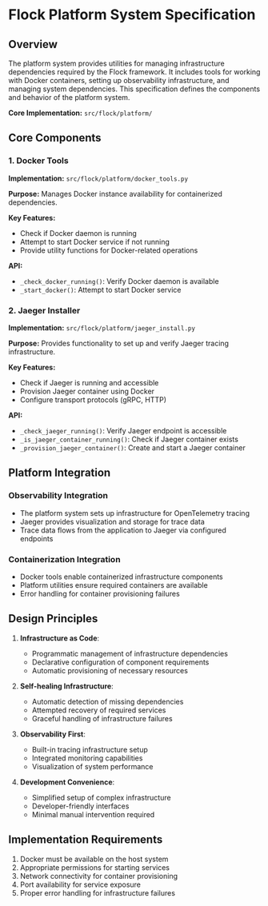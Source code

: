# Flock Platform System Specification

## Overview
The platform system provides utilities for managing infrastructure dependencies required by the Flock framework. It includes tools for working with Docker containers, setting up observability infrastructure, and managing system dependencies. This specification defines the components and behavior of the platform system.

**Core Implementation:** `src/flock/platform/`

## Core Components

### 1. Docker Tools

**Implementation:** `src/flock/platform/docker_tools.py`

**Purpose:**
Manages Docker instance availability for containerized dependencies.

**Key Features:**
- Check if Docker daemon is running
- Attempt to start Docker service if not running
- Provide utility functions for Docker-related operations

**API:**
- `_check_docker_running()`: Verify Docker daemon is available
- `_start_docker()`: Attempt to start Docker service

### 2. Jaeger Installer

**Implementation:** `src/flock/platform/jaeger_install.py`

**Purpose:**
Provides functionality to set up and verify Jaeger tracing infrastructure.

**Key Features:**
- Check if Jaeger is running and accessible
- Provision Jaeger container using Docker
- Configure transport protocols (gRPC, HTTP)

**API:**
- `_check_jaeger_running()`: Verify Jaeger endpoint is accessible
- `_is_jaeger_container_running()`: Check if Jaeger container exists
- `_provision_jaeger_container()`: Create and start a Jaeger container

## Platform Integration

### Observability Integration
- The platform system sets up infrastructure for OpenTelemetry tracing
- Jaeger provides visualization and storage for trace data
- Trace data flows from the application to Jaeger via configured endpoints

### Containerization Integration
- Docker tools enable containerized infrastructure components
- Platform utilities ensure required containers are available
- Error handling for container provisioning failures

## Design Principles

1. **Infrastructure as Code**:
   - Programmatic management of infrastructure dependencies
   - Declarative configuration of component requirements
   - Automatic provisioning of necessary resources

2. **Self-healing Infrastructure**:
   - Automatic detection of missing dependencies
   - Attempted recovery of required services
   - Graceful handling of infrastructure failures

3. **Observability First**:
   - Built-in tracing infrastructure setup
   - Integrated monitoring capabilities
   - Visualization of system performance

4. **Development Convenience**:
   - Simplified setup of complex infrastructure
   - Developer-friendly interfaces
   - Minimal manual intervention required

## Implementation Requirements

1. Docker must be available on the host system
2. Appropriate permissions for starting services
3. Network connectivity for container provisioning
4. Port availability for service exposure
5. Proper error handling for infrastructure failures 